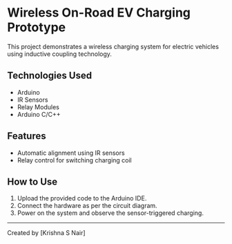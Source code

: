 # Wireless On-Road EV Charging Prototype

This project demonstrates a wireless charging system for electric vehicles using inductive coupling technology.

## Technologies Used
- Arduino  
- IR Sensors  
- Relay Modules  
- Arduino C/C++

## Features
- Automatic alignment using IR sensors  
- Relay control for switching charging coil  
 
## How to Use
1. Upload the provided code to the Arduino IDE.  
2. Connect the hardware as per the circuit diagram.  
3. Power on the system and observe the sensor-triggered charging.  


---

Created by [Krishna S Nair]
